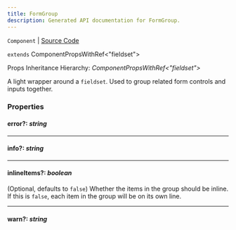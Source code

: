 ```yaml
---
title: FormGroup
description: Generated API documentation for FormGroup.
---
```


`Component` | [Source Code](https://github.com/mrCamelCode/jtjs/blob/ddfaeb1a2c9bf793372bb41076f65f452b124091/libs/react/lib/components/input/groups/FormGroup.tsx#L20)

`extends` ComponentPropsWithRef<"fieldset">

Props Inheritance Hierarchy: _ComponentPropsWithRef<"fieldset">_

A light wrapper around a `fieldset`. Used to group related form controls and inputs together.

### Properties

#### error?: _string_

---

#### info?: _string_

---

#### inlineItems?: _boolean_

(Optional, defaults to `false`) Whether the items in the group should be inline.
If this is `false`, each item in the group will be on its own line.

---

#### warn?: _string_